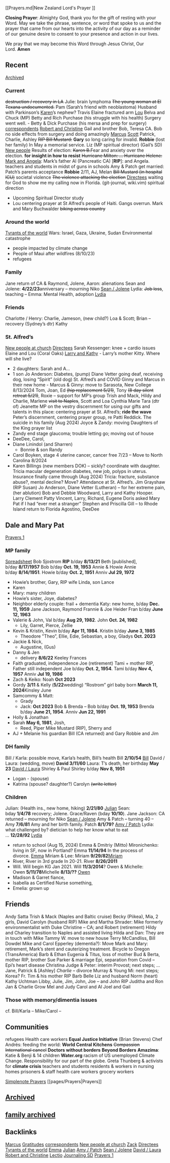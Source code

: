 [[Prayers.md|New Zealand Lord's Prayer ]]

**Closing Prayer**: 
Almighty God, thank you for the gift of resting with your Word. May we take the phrase, sentence, or word that spoke to us and the prayer that came from our hearts into the activity of our day as a reminder of our genuine desire to consent to your presence and action in our lives.

We pray that we may become this Word through Jesus Christ, Our Lord. **Amen**

## Recent

[Archived](file:///var/mobile/Containers/Data/Application/36BE532E-156A-4629-83A0-F8D09E9E0C68/Documents/NoteBodyViewer.html?r=32741303#)

### Current

~~destruction / recovery in LA~~
Julie: brain lymphoma
~~The young woman at El Texana undocumented.~~
Pam (Sarah’s friend with neoblastoma) Husband with Parkinson’s
[Karen](file:///var/mobile/Containers/Data/Application/36BE532E-156A-4629-83A0-F8D09E9E0C68/Documents/NoteBodyViewer.html?r=32741303#)’s nephew? Travis
Elaine fractured arm [Lou](file:///var/mobile/Containers/Data/Application/36BE532E-156A-4629-83A0-F8D09E9E0C68/Documents/NoteBodyViewer.html?r=32741303#)
Belva and Chuck (MP)
Betty and Rich Purchase (his struggle with his health) Surgery went well. - Betty & Dick Purchase (his mersa and prep for surgery)
[correspondents](file:///var/mobile/Containers/Data/Application/36BE532E-156A-4629-83A0-F8D09E9E0C68/Documents/NoteBodyViewer.html?r=32741303#)
[Robert and Christine](file:///var/mobile/Containers/Data/Application/36BE532E-156A-4629-83A0-F8D09E9E0C68/Documents/NoteBodyViewer.html?r=32741303#)
Gail and brother Bob, Teresa CA. Bob no side effects from surgery and doing amazingly
[Marcus](file:///var/mobile/Containers/Data/Application/36BE532E-156A-4629-83A0-F8D09E9E0C68/Documents/NoteBodyViewer.html?r=32741303#)
[Scott](file:///var/mobile/Containers/Data/Application/36BE532E-156A-4629-83A0-F8D09E9E0C68/Documents/NoteBodyViewer.html?r=32741303#)
Patrick, Charlie, Ashley
~~RIP Bill Mustard:~~ **Gary** so long caring for invalid. **Robbie** (lost her family) In May a memorial service.
Liz (MP spiritual director) (Gail’s SD)
[New people](file:///var/mobile/Containers/Data/Application/36BE532E-156A-4629-83A0-F8D09E9E0C68/Documents/NoteBodyViewer.html?r=32741303#)
Results of election: ~~Karen B.~~Fear and anxiety over the election. **for insight in how to resist**
~~Hurricane Milton: … Hurricane Helene:~~
[Mark and Angela](file:///var/mobile/Containers/Data/Application/36BE532E-156A-4629-83A0-F8D09E9E0C68/Documents/NoteBodyViewer.html?r=32741303#): Mark’s father Al (Pancreatic CA) [**RIP**]: and Angela.
teachers and students in midst of guns in schools
Amy & Patch get married: Patch’s parents acceptance
**Robbie** 2/11, AJ, Melan ~~Bill Mustard (in hospital ICU)~~
societal violence ~~The violence attacking the election~~
[Directees](file:///var/mobile/Containers/Data/Application/36BE532E-156A-4629-83A0-F8D09E9E0C68/Documents/NoteBodyViewer.html?r=32741303#) waiting for God to show me my calling now in Florida. (git-journal, wiki.vim) spiritual direction
- Upcoming Spiritual Director study
- Lou
centering prayer at St Alfred’s
people of Haiti. Gangs overrun.
Mark and Mary Buchwalder ~~biking across country~~

### Around the world

[Tyrants of the world](file:///var/mobile/Containers/Data/Application/36BE532E-156A-4629-83A0-F8D09E9E0C68/Documents/NoteBodyViewer.html?r=32741303#)
Wars: Israel, Gaza, Ukraine, Sudan
Environmental catastrophe
- people impacted by climate change
- People of Maui after wildfires (8/10/23)
- refugees

### Family

Jane return of CA & Raymond, Jolene, Aaron: alienations
Sean and Jolene: **4/22/23**anniversary – mourning Niko [Sean / Jolene](file:///var/mobile/Containers/Data/Application/36BE532E-156A-4629-83A0-F8D09E9E0C68/Documents/NoteBodyViewer.html?r=32741303#)
Lydia: ~~Job loss~~, teaching – Emma: Mental Health, adoption [Lydia](file:///var/mobile/Containers/Data/Application/36BE532E-156A-4629-83A0-F8D09E9E0C68/Documents/NoteBodyViewer.html?r=32741303#)

### Friends

Charlotte / Henry: Charlie, Jameson, (new child?)
Loa & Scott; Brian – recovery
(Sydney’s dtr) Kathy

### St. Alfred’s

[New people at church](file:///var/mobile/Containers/Data/Application/36BE532E-156A-4629-83A0-F8D09E9E0C68/Documents/NoteBodyViewer.html?r=32741303#)
[Directees](file:///var/mobile/Containers/Data/Application/36BE532E-156A-4629-83A0-F8D09E9E0C68/Documents/NoteBodyViewer.html?r=32741303#)
Sarah Kessenger: knee + cardio issues
Elaine and Lou (Coral Oaks)
[Larry and Kathy](file:///var/mobile/Containers/Data/Application/36BE532E-156A-4629-83A0-F8D09E9E0C68/Documents/NoteBodyViewer.html?r=32741303#) - Larry’s mother Kitty. Where will she live?
- 2 daughters: Sarah and A…
- 1 son
Jo Anderson: Diabetes, (pump)
Diane Vetter going deaf, receiving dog, losing “Spirit” (old dog)
St. Alfred’s and COVID
Ginny and Marcus in their new home - Marcus & Ginny: move to Sarasota, New College 8/13/2024
Tom, Joan, Ed ~~(hip replacement 5/21)~~, Tony ~~(8 day silent retreat 5/21)~~, Roxie – support for MP’s group
Trish and Mack, Hildy and Charlie, Marlene ~~visit to Naples~~, Scott and Loa
Cynthia Marie
Tara (dtr of) Jeanette
MP on the vestry
discernment for using our gifts and talents in this place:
centering prayer at St. Alfred’s; **ride the wave**
Peter’s discernment, centering prayer group, re Patti Reddick. The suicide in his family (Aug 2024)
Joyce & Zandy: moving
Daughters of the King prayer list
- Zandy end stage glaucoma; trouble letting go; moving out of house
- DeeDee, Carol,
- Diane Linindol (and Sharren)
    - Bonnie & son Randy
- Carol Boyken, stage 4 uterine cancer, cancer free 7/23 – Move to North Carolina 8/2024
- Karen Billings (new members DOK) – sickly? coordinate with daughter.
Tricia macular degeneration diabetes, new job, polyps in uterus. Insurance finally came through (Aug 2024)
Tricia: fracture, substance abuse?, mental decline? Move? Attendance at St. Alfred’s.
Jim Grayshaw (RIP Susan)
Jo Anderson, Diane Vetter (Lutheran) – for her extreme pain, (her ablution) Bob and Debbie Woodward, Larry and Kathy Hooper. Larry Clement
Patty
Vincent, Larry, Richard, Eugene
Doris asked Mary Pat if I had “ever met a stranger”
Stephen and Priscilla Gill – to Rhode Island return to Florida
Agostino, DeeDee
## Dale and Mary Pat

[Prayers 1](file:///var/mobile/Containers/Data/Application/36BE532E-156A-4629-83A0-F8D09E9E0C68/Documents/NoteBodyViewer.html?r=32741303#)

### MP family

[Spreadsheet](https://docs.google.com/spreadsheets/d/1DaSUmhWlMUFm_-A8bhDTTciN9Ht49s5VWkGdLztiKM0/edit?usp=sharing)
Bob Sjostrom **RIP** b/day **8/13/21**
Beth [published], b/day **8/17/1957**
Bob b/day **Oct. 19, 1953**
Annie & Howie Annie b/day **8/14/1951**. Howie b/day **Oct. 2, 1951** Anniv **Jul 29, 1972**
- Howie’s brother, Gary, RIP wife Linda, son Lance
- Karen
- Mary: many children
- Howie’s sister, Joye, diabetes?
- Neighbor elderly couple: frail + dementia
Katy: new home, b/day **Dec. 11, 1959**
Jane Jackson, Raymond
Frannie & Joe Heider Fran b/day **June 12, 1963**
- Valerie & John, Val b/day **Aug 29, 1982**. John **Oct. 24, 1982**
    - Lily, Garret, Pierce, Zellie
- Kevin & Kristin, Kevin b/day **Apr 11, 1984**. Kristin b/day **June 3, 1985**
    - Theodore "Theo”, Ellie, Edie, Sebastian, a boy, Gladys **Oct. 2023**
- Jackie & Nick,
    - Augustine, (Gus)
- Danny & Jen
    - delivery **8/6/22** Keeley Frances
- Faith graduated, independence
Joe (retirement) Tami + mother RIP, Father still independent Joe b/day **Oct. 2, 1954**. Tami b/day **Nov 4, 1957** Anniv **Jul 19, 1986**
- Zach & Keiko: Noah **Oct 2023**
- Gordy **3/11** & Kelly (**5/22**wedding) “Rostrom” girl baby born **March 11, 2024**Kinsley June
- Samcommy & Matt:
    - Grady
    - Jack: **Oct 2023**
Bob & Brenda – Bob b/day **Oct. 19, 1953** Brenda b/day **June 21, 1954**. Anniv **Jun 22, 1991**
- Holly & Jonathan
- Sarah **May 6, 1981**, Josh,
    - Reed, Piper
Mike Mustard (RIP), Sherry and
- AJ + Melanie his guardian
Bill (CA returned) and Gary
Robbie and Jim

### DH family

Bill / Karla: possible move, Karla’s health, Bill’s health Bill **2/10/54** [Bill](file:///var/mobile/Containers/Data/Application/36BE532E-156A-4629-83A0-F8D09E9E0C68/Documents/NoteBodyViewer.html?r=32741303#)
David / Laura: (wedding, move) **David 3/11/60** Laura: T’s death, her birthday **May 23** [David / Laura](file:///var/mobile/Containers/Data/Application/36BE532E-156A-4629-83A0-F8D09E9E0C68/Documents/NoteBodyViewer.html?r=32741303#)
Shirley & Paul Shirley b/day **Nov 8, 1951**
- Logan - (spouse)
- Katrina (spouse? daughter?)
Carolyn ~~(write letter)~~

### Children

Julian: (Health ins., new home, hiking) **2/21/80** [Julian](file:///var/mobile/Containers/Data/Application/36BE532E-156A-4629-83A0-F8D09E9E0C68/Documents/NoteBodyViewer.html?r=32741303#)
Sean: bday **1/4/78** recovery; Jolene. Grace/Raven (bday **10/10**). Jane Jackson: CA returned – mourning for Niko [Sean / Jolene](file:///var/mobile/Containers/Data/Application/36BE532E-156A-4629-83A0-F8D09E9E0C68/Documents/NoteBodyViewer.html?r=32741303#)
Amy & Patch – turning 40 – Amy **7/6/81** Amy and her birth family. Patch **8/1/79?** [Amy / Patch](file:///var/mobile/Containers/Data/Application/36BE532E-156A-4629-83A0-F8D09E9E0C68/Documents/NoteBodyViewer.html?r=32741303#)
Lydia: what challenged by? dietician to help her know what to eat … **12/28/92** [Lydia](file:///var/mobile/Containers/Data/Application/36BE532E-156A-4629-83A0-F8D09E9E0C68/Documents/NoteBodyViewer.html?r=32741303#)
- return to school (Aug 15, 2024)
Emma & Dmitriy (Mitto) Mironichenko: living in SF, now in Portland? Emma **11/14/94** In the process of divorce. [Emma](file:///var/mobile/Containers/Data/Application/36BE532E-156A-4629-83A0-F8D09E9E0C68/Documents/NoteBodyViewer.html?r=32741303#)
Miriam & Lee: Miriam **9/29/82**[Miriam](file:///var/mobile/Containers/Data/Application/36BE532E-156A-4629-83A0-F8D09E9E0C68/Documents/NoteBodyViewer.html?r=32741303#)
- River, River in 3rd grade In 20-21. River **8/26/2011**
- Will. Will begin KG Jan 2021. Will **11/3/2014**?
Owen & Michelle: Owen **5/11/78**Michelle **8/13/??** [Owen](file:///var/mobile/Containers/Data/Application/36BE532E-156A-4629-83A0-F8D09E9E0C68/Documents/NoteBodyViewer.html?r=32741303#)
- Madison & Garret fiance,
- Isabella as Certified Nurse something,
- Emelia: grown up

## Friends

Andy Satta
Trish & Mack (Naples and Baltic cruise)
Becky (Piikea), Mia, 2 girls, David
Carolyn (husband RIP)
Mike and Martha Shrader: Mike formerly environmentalist with Duke
Christine – CA; and Robert (retirement)
Hildy and Charley transition to Naples and assisted living
Hilda and Dan: They are in touch with Mike
Tammy W. move to new house
Terry McCandliss, Bill Dowdel
Mike and Carol Epperley (dementia?): Move
Mark and Mary: retirement, Mark’s stent and cauterizing treatment. Bicycle to Oregon (TransAmerica)
Barb & Ethan
Eugenia & Titus, loss of mother
Bud & Berta, mother RIP, brother
Sue Parker & marriage Epi, separation from Covid – Epi’s heart disease
Christina Judge & Peter: interim Provost; next steps; … Jane, Patrick & [Ashley] *Charlie* – divorce
Murray & Young Mi: next steps; Korea?
Fr. Tim & his mother RIP
Barb Belle
Liz and husband Norm (heart)
Kathy Uchtman
Libby, Julie, Jim, John, Joe – and John RIP
Juditha and Ron
Jan & Charlie Grow
Mel and Judy
Carol and Al
Joel and Gail

### Those with memory/dimentia issues

cf. Bill/Karla – Mike/Carol –

## Communities

refugees
Health care workers
**Equal Justice Initiative** (Brian Stevens)
Chef Andrés: feeding the world: **World Central Kitchens**
~~Compassion International cancel~~
**Doctors without borders**
**Beyond Borders**
**Amazima**: Katie & Benji & 14 children
**Water.org**
racism of US
unemployed
Climate Change. Responsibility for our part of the globe.
Greta Thunberg & activists for **climate crisis**
teachers and students
residents & workers in nursing homes
prisoners & staff
health care workers
grocery workers

[Simplenote Prayers](simplenote://note/2fc310504139472092d4e2d6cea51a5e)
[[pages/Prayers|Prayers]]

## [Archived](file:///var/mobile/Containers/Data/Application/36BE532E-156A-4629-83A0-F8D09E9E0C68/Documents/NoteBodyViewer.html?r=32741303#)

## [family archived](file:///var/mobile/Containers/Data/Application/36BE532E-156A-4629-83A0-F8D09E9E0C68/Documents/NoteBodyViewer.html?r=32741303#)

## Backlinks


[Marcus](file:///var/mobile/Containers/Data/Application/36BE532E-156A-4629-83A0-F8D09E9E0C68/Documents/NoteBodyViewer.html?r=32741303#)
[Gratitudes](file:///var/mobile/Containers/Data/Application/36BE532E-156A-4629-83A0-F8D09E9E0C68/Documents/NoteBodyViewer.html?r=32741303#)
[correspondents](file:///var/mobile/Containers/Data/Application/36BE532E-156A-4629-83A0-F8D09E9E0C68/Documents/NoteBodyViewer.html?r=32741303#)
[New people at church](file:///var/mobile/Containers/Data/Application/36BE532E-156A-4629-83A0-F8D09E9E0C68/Documents/NoteBodyViewer.html?r=32741303#)
[Zack](file:///var/mobile/Containers/Data/Application/36BE532E-156A-4629-83A0-F8D09E9E0C68/Documents/NoteBodyViewer.html?r=32741303#)
[Directees](file:///var/mobile/Containers/Data/Application/36BE532E-156A-4629-83A0-F8D09E9E0C68/Documents/NoteBodyViewer.html?r=32741303#)
[Tyrants of the world](file:///var/mobile/Containers/Data/Application/36BE532E-156A-4629-83A0-F8D09E9E0C68/Documents/NoteBodyViewer.html?r=32741303#)
[Emma](file:///var/mobile/Containers/Data/Application/36BE532E-156A-4629-83A0-F8D09E9E0C68/Documents/NoteBodyViewer.html?r=32741303#)
[Julian](file:///var/mobile/Containers/Data/Application/36BE532E-156A-4629-83A0-F8D09E9E0C68/Documents/NoteBodyViewer.html?r=32741303#)
[Amy / Patch](file:///var/mobile/Containers/Data/Application/36BE532E-156A-4629-83A0-F8D09E9E0C68/Documents/NoteBodyViewer.html?r=32741303#)
[Sean / Jolene](file:///var/mobile/Containers/Data/Application/36BE532E-156A-4629-83A0-F8D09E9E0C68/Documents/NoteBodyViewer.html?r=32741303#)
[David / Laura](file:///var/mobile/Containers/Data/Application/36BE532E-156A-4629-83A0-F8D09E9E0C68/Documents/NoteBodyViewer.html?r=32741303#)
[Robert and Christine](file:///var/mobile/Containers/Data/Application/36BE532E-156A-4629-83A0-F8D09E9E0C68/Documents/NoteBodyViewer.html?r=32741303#)
[Lectio](file:///var/mobile/Containers/Data/Application/36BE532E-156A-4629-83A0-F8D09E9E0C68/Documents/NoteBodyViewer.html?r=32741303#)
[Journaling SD](file:///var/mobile/Containers/Data/Application/36BE532E-156A-4629-83A0-F8D09E9E0C68/Documents/NoteBodyViewer.html?r=32741303#)
[Prayers 1](file:///var/mobile/Containers/Data/Application/36BE532E-156A-4629-83A0-F8D09E9E0C68/Documents/NoteBodyViewer.html?r=32741303#)
